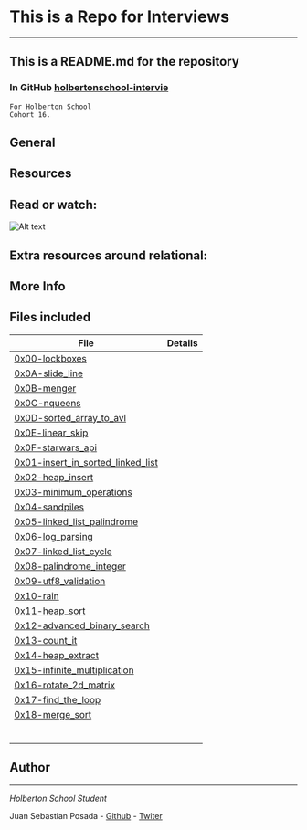 # This is a Repo for Interviews
***
## This is a README.md for the repository
### In GitHub [holbertonschool-intervie]()
```
For Holberton School
Cohort 16.
```
## General

## Resources

## Read or watch:

![Alt text]()

## Extra resources around relational:

## More Info

## Files included
| File                 | Details                                    |
|--------------------- | ------------------------------------------ |
| [0x00-lockboxes](https://github.com/Juansepo13/holbertonschool-interview/tree/main/0x00-lockboxes) |	       |
| [0x0A-slide_line](https://github.com/Juansepo13/holbertonschool-interview/tree/main/0x0A-slide_line) |	       |
| [0x0B-menger](https://github.com/Juansepo13/holbertonschool-interview/tree/main/0x0B-menger) |	       |
| [0x0C-nqueens](https://github.com/Juansepo13/holbertonschool-interview/tree/main/0x0C-nqueens) |	       |
| [0x0D-sorted_array_to_avl](https://github.com/Juansepo13/holbertonschool-interview/tree/main/0x0D-sorted_array_to_avl) |	       |
| [0x0E-linear_skip](https://github.com/Juansepo13/holbertonschool-interview/tree/main/0x0E-linear_skip) |	       |
| [0x0F-starwars_api](https://github.com/Juansepo13/holbertonschool-interview/tree/main/0x0F-starwars_api) |	       |
| [0x01-insert_in_sorted_linked_list](https://github.com/Juansepo13/holbertonschool-interview/tree/main/0x01-insert_in_sorted_linked_list) |	       |
| [0x02-heap_insert](https://github.com/Juansepo13/holbertonschool-interview/tree/main/0x02-heap_insert) |	       |
| [0x03-minimum_operations](https://github.com/Juansepo13/holbertonschool-interview/tree/main/0x03-minimum_operations) |	       |
| [0x04-sandpiles](https://github.com/Juansepo13/holbertonschool-interview/tree/main/0x04-sandpiles) |	       |
| [0x05-linked_list_palindrome](https://github.com/Juansepo13/holbertonschool-interview/tree/main/0x05-linked_list_palindrome) |	       |
| [0x06-log_parsing](https://github.com/Juansepo13/holbertonschool-interview/tree/main/0x06-log_parsing) |	       |
| [0x07-linked_list_cycle](https://github.com/Juansepo13/holbertonschool-interview/tree/main/0x07-linked_list_cycle) |	       |
| [0x08-palindrome_integer](https://github.com/Juansepo13/holbertonschool-interview/tree/main/0x08-palindrome_integer) |	       |
| [0x09-utf8_validation](https://github.com/Juansepo13/holbertonschool-interview/tree/main/0x09-utf8_validation) |	       |
| [0x10-rain](https://github.com/Juansepo13/holbertonschool-interview/tree/main/0x10-rain) |	       |
| [0x11-heap_sort](https://github.com/Juansepo13/holbertonschool-interview/tree/main/0x11-heap_sort) |	       |
| [0x12-advanced_binary_search](https://github.com/Juansepo13/holbertonschool-interview/tree/main/0x12-advanced_binary_search) |	       |
| [0x13-count_it](https://github.com/Juansepo13/holbertonschool-interview/tree/main/0x13-count_it) |	       |
| [0x14-heap_extract](https://github.com/Juansepo13/holbertonschool-interview/tree/main/0x14-heap_extract) |	       |
| [0x15-infinite_multiplication](https://github.com/Juansepo13/holbertonschool-interview/tree/main/0x15-infinite_multiplication) |	       |
| [0x16-rotate_2d_matrix](https://github.com/Juansepo13/holbertonschool-interview/tree/main/0x16-rotate_2d_matrix) |	       |
| [0x17-find_the_loop](https://github.com/Juansepo13/holbertonschool-interview/tree/main/0x17-find_the_loop) |	       |
| [0x18-merge_sort](https://github.com/Juansepo13/holbertonschool-interview/tree/main/0x18-merge_sort) |	       |
| []() |	       |
| []() |	       |
| []() |	       |
| []() |	       |
| []() |	       |
| []() |	       |



## Author
***
*Holberton School Student*

Juan Sebastian Posada  - [Github](https://github.com/Juansepo13) - [Twiter](https://twitter.com/@JuanSeb35904130)
